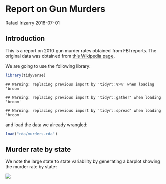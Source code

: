 Report on Gun Murders
================
Rafael Irizarry
2018-07-01

Introduction
------------

This is a report on 2010 gun murder rates obtained from FBI reports. The original data was obtained from [this Wikipedia page](https://en.wikipedia.org/wiki/Murder_in_the_United_States_by_state).

We are going to use the following library:

``` r
library(tidyverse)
```

    ## Warning: replacing previous import by 'tidyr::%>%' when loading 'broom'

    ## Warning: replacing previous import by 'tidyr::gather' when loading 'broom'

    ## Warning: replacing previous import by 'tidyr::spread' when loading 'broom'

and load the data we already wrangled:

``` r
load("rda/murders.rda")
```

Murder rate by state
--------------------

We note the large state to state variability by generating a barplot showing the murder rate by state:

![](report_files/figure-markdown_github/murder-rate-by-state-1.png)
